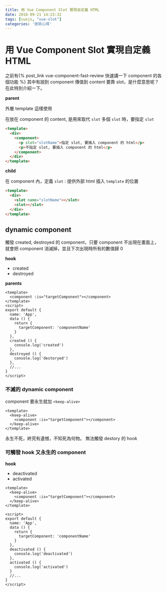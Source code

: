 ```yaml
---
title: 用 Vue Component Slot 實現自定義 HTML
date: 2018-09-21 14:23:32
tags: [vuejs, "vue-slot"]
categories: '技術心得'
---
```


# 用 Vue Component Slot 實現自定義 HTML

之前有{% post_link vue-component-fast-review 快速講一下 component 的各個功能 %}
其中有說到 component 傳值到 content 要靠 slot，是什麼意思呢？在此特別介紹一下。

**parent**

外層 template 這樣使用

在放在 component 的 content, 是用來取代 `slot`
多個 `slot` 時，要指定 `slot`

```html
<template>
  <div>
    <component>
      <p slot="slotName">指定 slot, 要插入 component 的 html</p>
      <p>不指定 slot, 要插入 component 的 html</p>
    </component>
  </div>
</template>
```

**child**

在 component 內，定義 `slot` : 提供外部 html 插入 `template` 的位置

```html
<template>
  <div>
    <slot name="slotName"></slot>
    <slot></slot>
  </div>
</template>
```

## dynamic component

觸發 created, destroyed 的 component，只要 component 不出現在畫面上，就會把 component 消滅掉，並且下次出現時所有的數值歸 0

**hook**

- created
- destroyed

**parents**

```html=
<template>
  <component :is="targetComponent"></component>
</template>
<script>
export default {
  name: 'App',
  data () {
    return {
      targetComponent: 'componentName'
    }
  },
  created () {
    console.log('created')
  },
  destroyed () {
    console.log('destoryed')
  },
  //...
}
</script>
```

### 不滅的 dynamic component

component 要永生就加 `<keep-alive>`

```html=
<template>
  <keep-alive>
    <component :is="targetComponent"></component>
  </keep-alive>
</template>
```

永生不死，終究有遺憾，不知死為何物。
無法觸發 destory 的 hook

### 可觸發 hook 又永生的 component

**hook**

- deactivated
- activated

```html=
<template>
  <keep-alive>
    <component :is="targetComponent"></component>
  </keep-alive>
</template>

<script>
export default {
  name: 'App',
  data () {
    return {
      targetComponent: 'componentName'
    }
  },
  deactivated () {
  	console.log('deactivated')
  },
  activated () {
  	console.log('activated')
  }
  //...
}
</script>
```
